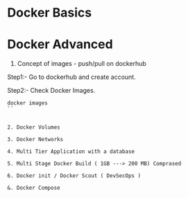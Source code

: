 # Docker Basics



# Docker Advanced

1. Concept of images - push/pull on dockerhub

Step1:- Go to dockerhub and create account. 

Step2:- Check Docker Images.

```
docker images
``


2. Docker Volumes

3. Docker Networks

4. Multi Tier Application with a database 

5. Multi Stage Docker Build ( 1GB ---> 200 MB) Comprased

6. Docker init / Docker Scout ( DevSecOps )

&. Docker Compose
